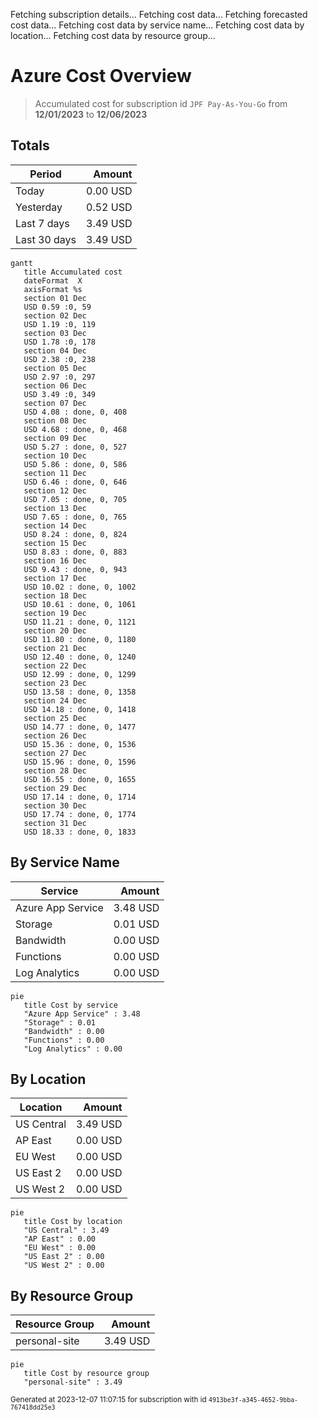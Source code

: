 Fetching subscription details...
Fetching cost data...
Fetching forecasted cost data...
Fetching cost data by service name...
Fetching cost data by location...
Fetching cost data by resource group...
# Azure Cost Overview

> Accumulated cost for subscription id `JPF Pay-As-You-Go` from **12/01/2023** to **12/06/2023**

## Totals

|Period|Amount|
|---|---:|
|Today|0.00 USD|
|Yesterday|0.52 USD|
|Last 7 days|3.49 USD|
|Last 30 days|3.49 USD|

```mermaid
gantt
   title Accumulated cost
   dateFormat  X
   axisFormat %s
   section 01 Dec
   USD 0.59 :0, 59
   section 02 Dec
   USD 1.19 :0, 119
   section 03 Dec
   USD 1.78 :0, 178
   section 04 Dec
   USD 2.38 :0, 238
   section 05 Dec
   USD 2.97 :0, 297
   section 06 Dec
   USD 3.49 :0, 349
   section 07 Dec
   USD 4.08 : done, 0, 408
   section 08 Dec
   USD 4.68 : done, 0, 468
   section 09 Dec
   USD 5.27 : done, 0, 527
   section 10 Dec
   USD 5.86 : done, 0, 586
   section 11 Dec
   USD 6.46 : done, 0, 646
   section 12 Dec
   USD 7.05 : done, 0, 705
   section 13 Dec
   USD 7.65 : done, 0, 765
   section 14 Dec
   USD 8.24 : done, 0, 824
   section 15 Dec
   USD 8.83 : done, 0, 883
   section 16 Dec
   USD 9.43 : done, 0, 943
   section 17 Dec
   USD 10.02 : done, 0, 1002
   section 18 Dec
   USD 10.61 : done, 0, 1061
   section 19 Dec
   USD 11.21 : done, 0, 1121
   section 20 Dec
   USD 11.80 : done, 0, 1180
   section 21 Dec
   USD 12.40 : done, 0, 1240
   section 22 Dec
   USD 12.99 : done, 0, 1299
   section 23 Dec
   USD 13.58 : done, 0, 1358
   section 24 Dec
   USD 14.18 : done, 0, 1418
   section 25 Dec
   USD 14.77 : done, 0, 1477
   section 26 Dec
   USD 15.36 : done, 0, 1536
   section 27 Dec
   USD 15.96 : done, 0, 1596
   section 28 Dec
   USD 16.55 : done, 0, 1655
   section 29 Dec
   USD 17.14 : done, 0, 1714
   section 30 Dec
   USD 17.74 : done, 0, 1774
   section 31 Dec
   USD 18.33 : done, 0, 1833
```

## By Service Name

|Service|Amount|
|---|---:|
|Azure App Service|3.48 USD|
|Storage|0.01 USD|
|Bandwidth|0.00 USD|
|Functions|0.00 USD|
|Log Analytics|0.00 USD|

```mermaid
pie
   title Cost by service
   "Azure App Service" : 3.48
   "Storage" : 0.01
   "Bandwidth" : 0.00
   "Functions" : 0.00
   "Log Analytics" : 0.00
```

## By Location

|Location|Amount|
|---|---:|
|US Central|3.49 USD|
|AP East|0.00 USD|
|EU West|0.00 USD|
|US East 2|0.00 USD|
|US West 2|0.00 USD|

```mermaid
pie
   title Cost by location
   "US Central" : 3.49
   "AP East" : 0.00
   "EU West" : 0.00
   "US East 2" : 0.00
   "US West 2" : 0.00
```

## By Resource Group

|Resource Group|Amount|
|---|---:|
|personal-site|3.49 USD|

```mermaid
pie
   title Cost by resource group
   "personal-site" : 3.49
```

<sup>Generated at 2023-12-07 11:07:15 for subscription with id `4913be3f-a345-4652-9bba-767418dd25e3`</sup>

